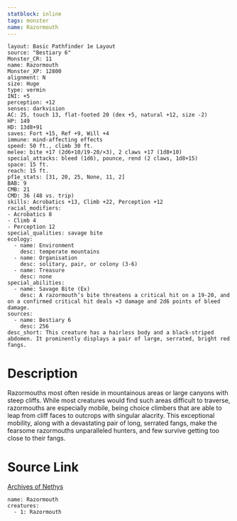 ```yaml
---
statblock: inline
tags: monster
name: Razormouth
---
```

```statblock
layout: Basic Pathfinder 1e Layout
source: "Bestiary 6"
Monster_CR: 11
name: Razormouth
Monster_XP: 12800
alignment: N
size: Huge
type: vermin
INI: +5
perception: +12
senses: darkvision
AC: 25, touch 13, flat-footed 20 (dex +5, natural +12, size -2)
HP: 149
HD: 13d8+91
saves: Fort +15, Ref +9, Will +4
immune: mind-affecting effects
speed: 50 ft., climb 30 ft.
melee: bite +17 (2d6+10/19-20/×3), 2 claws +17 (1d8+10)
special_attacks: bleed (1d6), pounce, rend (2 claws, 1d8+15)
space: 15 ft.
reach: 15 ft.
pf1e_stats: [31, 20, 25, None, 11, 2]
BAB: 9
CMB: 21
CMD: 36 (48 vs. trip)
skills: Acrobatics +13, Climb +22, Perception +12
racial_modifiers:
- Acrobatics 8
- Climb 4
- Perception 12
special_qualities: savage bite
ecology:
  - name: Environment
    desc: temperate mountains
  - name: Organisation
    desc: solitary, pair, or colony (3-6)
  - name: Treasure
    desc: none
special_abilities:
  - name: Savage Bite (Ex)
    desc: A razormouth’s bite threatens a critical hit on a 19-20, and on a confirmed critical hit deals ×3 damage and 2d6 points of bleed damage.
sources:
  - name: Bestiary 6
    desc: 256
desc_short: This creature has a hairless body and a black-striped abdomen. It prominently displays a pair of large, serrated, bright red fangs.
```
# Description
Razormouths most often reside in mountainous areas or large canyons with steep cliffs. While most creatures would find such areas difficult to traverse, razormouths are especially mobile, being choice climbers that are able to leap from cliff faces to outcrops with singular alacrity. This exceptional mobility, along with a devastating pair of long, serrated fangs, make the fearsome razormouths unparalleled hunters, and few survive getting too close to their fangs.
# Source Link
[Archives of Nethys](https://aonprd.com/MonsterDisplay.aspx?ItemName=Razormouth)
```encounter-table
name: Razormouth
creatures:
  - 1: Razormouth
```
